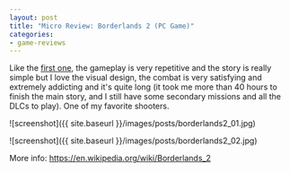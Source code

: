 ```yaml
---
layout: post
title: "Micro Review: Borderlands 2 (PC Game)"
categories:
- game-reviews
---
```


<p>Like the <a href='http://blog.binarynonsense.com/2012/07/18/micro-review-borderlands-pc/'>first one</a>, the gameplay is very repetitive and the story is really simple but I love the visual design, the combat is very satisfying and extremely addicting and it's quite long (it took me more than 40 hours to finish the main story, and I still have some secondary missions and all the DLCs to play). One of my favorite shooters.</p>


![screenshot]({{ site.baseurl }}/images/posts/borderlands2_01.jpg)


![screenshot]({{ site.baseurl }}/images/posts/borderlands2_02.jpg)


<p>More info: <a href="https://en.wikipedia.org/wiki/Borderlands_2">https://en.wikipedia.org/wiki/Borderlands_2</a></p>

